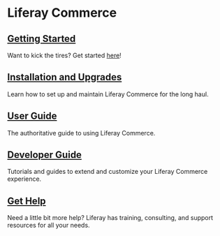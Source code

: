 # Liferay Commerce

## [Getting Started](./installation-and-upgrades/quick-start-guide/README.md)

Want to kick the tires? Get started [here](./installation-and-upgrades/quick-start-guide/README.md)!

## [Installation and Upgrades](./installation-and-upgrades/README.md)

Learn how to set up and maintain Liferay Commerce for the long haul.

## [User Guide](./user-guide/README.md)

The authoritative guide to using Liferay Commerce.

## [Developer Guide](./developer-guide/README.md)

Tutorials and guides to extend and customize your Liferay Commerce experience.

## [Get Help](./get-help/README.md)

Need a little bit more help? Liferay has training, consulting, and support resources for all your needs.
